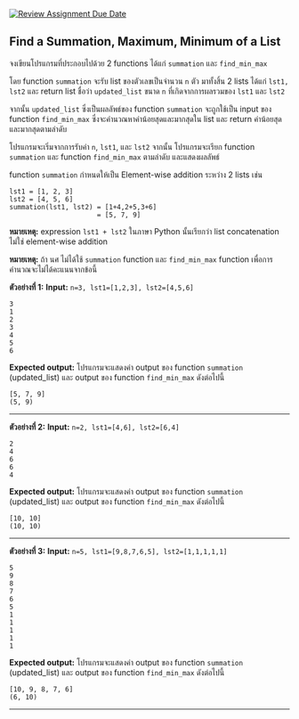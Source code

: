 [![Review Assignment Due Date](https://classroom.github.com/assets/deadline-readme-button-22041afd0340ce965d47ae6ef1cefeee28c7c493a6346c4f15d667ab976d596c.svg)](https://classroom.github.com/a/CTrSXK9s)
## Find a Summation, Maximum, Minimum of a List

จงเขียนโปรแกรมที่ประกอบไปด้วย 2 functions
ได้แก่ `summation` และ `find_min_max`

โดย function `summation` จะรับ list ของตัวเลขเป็นจำนวน `n` ตัว มาทั้งสิ้น 2 lists ได้แก่ `lst1, lst2` และ return list ชื่อว่า `updated_list` ขนาด `n` ที่เกิดจากการผลรวมของ `lst1` และ `lst2` 

จากนั้น `updated_list` ซึ่งเป็นผลลัพธ์ของ function `summation` จะถูกใช้เป็น input ของ function `find_min_max` ซึ่งจะคำนวณหาค่าน้อยสุดและมากสุดใน list และ return ค่าน้อยสุดและมากสุดตามลำดับ

โปรแกรมจะเริ่มจากการรับค่า `n`, `lst1`, และ `lst2` 
จากนั้น โปรแกรมจะเรียก function `summation` และ function `find_min_max` ตามลำดับ และแสดงผลลัพธ์

function `summation` กำหนดให้เป็น Element-wise addition ระหว่าง 2 lists เช่น  
```
lst1 = [1, 2, 3]
lst2 = [4, 5, 6]
summation(lst1, lst2) = [1+4,2+5,3+6]
                      = [5, 7, 9]
```

**หมายเหตุ:**  expression  `lst1 + lst2` ในภาษา Python นั้นเรียกว่า list concatenation ไม่ใช่  element-wise addition

**หมายเหตุ:** ถ้า นศ ไม่ได้ใช้ `summation` function และ `find_min_max` function เพื่อการคำนวณจะไม่ได้คะแนนจากข้อนี้ 

**ตัวอย่างที่ 1:**
**Input:** `n=3, lst1=[1,2,3], lst2=[4,5,6]`  
```
3
1
2
3
4
5
6
```
**Expected output:** โปรแกรมจะแสดงค่า output ของ function `summation` (updated_list) และ output ของ function `find_min_max` ดังต่อไปนี้
```
[5, 7, 9]
(5, 9)
```
<hr>

**ตัวอย่างที่ 2:**
**Input:** `n=2, lst1=[4,6], lst2=[6,4]`  
```
2
4
6
6
4
```
**Expected output:** โปรแกรมจะแสดงค่า output ของ function `summation` (updated_list) และ output ของ function `find_min_max` ดังต่อไปนี้
```
[10, 10]
(10, 10)
```
<hr>

**ตัวอย่างที่ 3:**
**Input:** `n=5, lst1=[9,8,7,6,5], lst2=[1,1,1,1,1]`  
```
5
9
8
7
6
5
1
1
1
1
1
```
**Expected output:** โปรแกรมจะแสดงค่า output ของ function `summation` (updated_list) และ output ของ function `find_min_max` ดังต่อไปนี้
```
[10, 9, 8, 7, 6]
(6, 10)
```
<hr>
